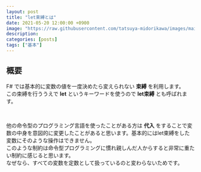 ```yaml
---
layout: post
title: "let束縛とは"
date: 2021-05-20 12:00:00 +0900
image: "https://raw.githubusercontent.com/tatsuya-midorikawa/images/main/fsdoc-jp/common/fs-octcat.png"
description: 
categories: [posts]
tags: ["基本"]
---
```


## 概要  
F# では基本的に変数の値を一度決めたら変えられない **束縛** を利用します。  
この束縛を行ううえで **let** というキーワードを使うので **let束縛** とも呼ばれます。  

<br>  

他の命令型のプログラミング言語を使ったことがある方は **代入** をすることで変数の中身を意図的に変更したことがあると思います。基本的にはlet束縛をした変数にそのような操作はできません。  
このような制約は命令型プログラミングに慣れ親しんだ人からすると非常に重たい制約に感じると思います。  
なぜなら、すべての変数を定数として扱っているのと変わらないためです。  

<br>  


